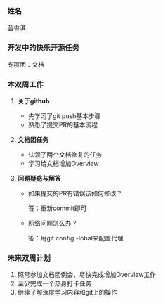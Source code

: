 ### 姓名

蓝香淇

### 开发中的快乐开源任务

专项团：文档

### 本双周工作

1. **关于github**

   - 先学习了git push基本步骤
   - 熟悉了提交PR的基本流程

2. **文档团任务**

   - 认领了两个文档修复的任务
   - 学习给文档增加Overview

3. **问题疑惑与解答**

   - 如果提交的PR有错误该如何修改？

     答：重新commit即可

   - 网络问题怎么办？

     答：用git config -lobal来配置代理

### 未来双周计划

1. 照常参加文档团例会，尽快完成增加Overview工作
2. 至少完成一个热身打卡任务
3. 继续了解深度学习内容和git上的操作